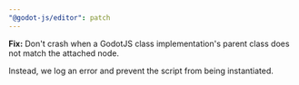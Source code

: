```yaml
---
"@godot-js/editor": patch
---
```


**Fix:** Don't crash when a GodotJS class implementation's parent class does not match the attached node.

Instead, we log an error and prevent the script from being instantiated.
